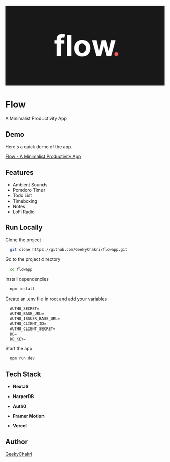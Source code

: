 ![Logo](public/cover.png)

# Flow

A Minimalist Productivity App

## Demo

Here's a quick demo of the app.

[Flow - A Minimalist Productivity App](https://www.youtube.com/watch?v=fBcwCXc8aQI)

## Features

- Ambient Sounds
- Pomdoro Timer
- Todo List
- Timeboxing
- Notes
- LoFi Radio

## Run Locally

Clone the project

```bash
  git clone https://github.com/GeekyChakri/flowapp.git
```

Go to the project directory

```bash
  cd flowapp
```

Install dependencies

```bash
  npm install
```

Create an .env file in root and add your variables

```
  AUTH0_SECRET=
  AUTH0_BASE_URL=
  AUTH0_ISSUER_BASE_URL=
  AUTH0_CLIENT_ID=
  AUTH0_CLIENT_SECRET=
  DB=
  DB_KEY=
```

Start the app

```bash
  npm run dev
```

## Tech Stack

- **NextJS**

- **HarperDB**

- **Auth0**

- **Framer Motion**

- **Vercel**

## Author

[GeekyChakri](https://www.github.com/GeekyChakri)


